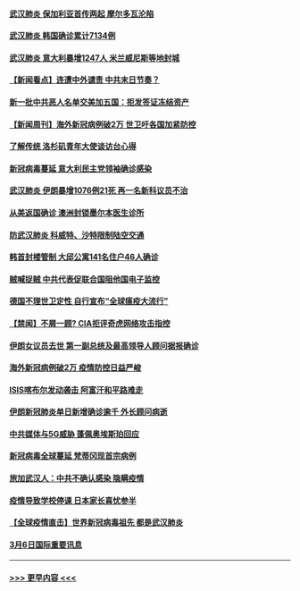 #### [武汉肺炎 保加利亚首传两起 摩尔多瓦沦陷](../pages/prog202/a102794845.md?t=03082231) 
#### [武汉肺炎 韩国确诊累计7134例](../pages/prog202/a102794726.md?t=03082231) 
#### [武汉肺炎 意大利暴增1247人 米兰威尼斯等地封城](../pages/prog202/a102794689.md?t=03082231) 
#### [【新闻看点】连遭中外谴责 中共末日节奏？](../pages/prog202/a102794677.md?t=03082231) 
#### [新一批中共恶人名单交美加五国：拒发签证冻结资产](../pages/prog202/a102794665.md?t=03082231) 
#### [【新闻周刊】海外新冠病例破2万 世卫吁各国加紧防控](../pages/prog202/a102794613.md?t=03082231) 
#### [了解传统 洛杉矶青年大使谈访台心得](../pages/prog202/a102794378.md?t=03082231) 
#### [新冠病毒蔓延 意大利民主党领袖确诊感染](../pages/prog202/a102794368.md?t=03082231) 
#### [武汉肺炎 伊朗暴增1076例21死 再一名新科议员不治](../pages/prog202/a102794260.md?t=03082231) 
#### [从美返国确诊 澳洲封锁墨尔本医生诊所](../pages/prog202/a102794086.md?t=03082231) 
#### [防武汉肺炎 科威特、沙特限制陆空交通](../pages/prog202/a102793875.md?t=03082231) 
#### [韩首封楼管制 大邱公寓141名住户46人确诊](../pages/prog202/a102793841.md?t=03082231) 
#### [贼喊捉贼  中共代表促联合国阻他国电子监控](../pages/prog202/a102793638.md?t=03082231) 
#### [德国不理世卫定性 自行宣布“全球瘟疫大流行”](../pages/prog202/a102793673.md?t=03082231) 
#### [【禁闻】不屑一顾? CIA拒评奇虎网络攻击指控](../pages/prog202/a102793736.md?t=03082231) 
#### [伊朗女议员去世 第一副总统及最高领导人顾问据报确诊](../pages/prog202/a102793591.md?t=03082231) 
#### [海外新冠病例破2万 疫情防控日益严峻](../pages/prog202/a102793661.md?t=03082231) 
#### [ISIS喀布尔发动袭击 阿富汗和平路难走](../pages/prog202/a102793659.md?t=03082231) 
#### [伊朗新冠肺炎单日新增确诊逾千 外长顾问病逝](../pages/prog202/a102793574.md?t=03082231) 
#### [中共媒体与5G威胁 蓬佩奥埃斯珀回应](../pages/prog202/a102793514.md?t=03082231) 
#### [新冠病毒全球蔓延 梵蒂冈现首宗病例](../pages/prog202/a102793500.md?t=03082231) 
#### [旅加武汉人：中共不确认感染 隐瞒疫情](../pages/prog202/a102793446.md?t=03082231) 
#### [疫情导致学校停课 日本家长喜忧参半](../pages/prog202/a102793448.md?t=03082231) 
#### [【全球疫情直击】世界新冠病毒祖先 都是武汉肺炎](../pages/prog202/a102793272.md?t=03082231) 
#### [3月6日国际重要讯息](../pages/prog202/a102793252.md?t=03082231) 

----
#### [ >>> 更早内容 <<< ](../indexes/prog202-earlier.md)
